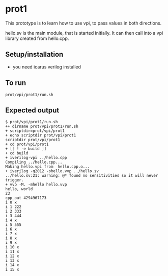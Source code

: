 # prot1

This prototype is to learn how to use vpi, to pass values in both directions.

hello.sv is the main module, that is started initially. It can then call into a vpi library created from hello.cpp.

## Setup/installation

- you need icarus verilog installed

## To run

```
prot/vpi/prot1/run.sh
```

## Expected output

```
$ prot/vpi/prot1/run.sh
++ dirname prot/vpi/prot1/run.sh
+ scriptdir=prot/vpi/prot1
+ echo scriptdir prot/vpi/prot1
scriptdir prot/vpi/prot1
+ cd prot/vpi/prot1
+ [[ ! -e build ]]
+ cd build
+ iverilog-vpi ../hello.cpp
Compiling ../hello.cpp...
Making hello.vpi from  hello.cpp.o...
+ iverilog -g2012 -ohello.vvp ../hello.sv
../hello.sv:21: warning: @* found no sensitivities so it will never trigger.
+ vvp -M. -mhello hello.vvp
hello, world
23
cpp_out 4294967173
i 0 x
i 1 222
i 2 333
i 3 444
i 4 x
i 5 555
i 6 x
i 7 x
i 8 x
i 9 x
i 10 x
i 11 x
i 12 x
i 13 x
i 14 x
i 15 x
```
